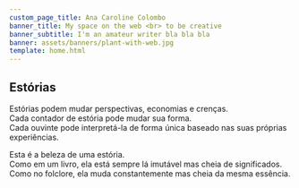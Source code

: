 ```yaml
---
custom_page_title: Ana Caroline Colombo
banner_title: My space on the web <br> to be creative
banner_subtitle: I'm an amateur writer bla bla bla
banner: assets/banners/plant-with-web.jpg
template: home.html
---
```


## Estórias

Estórias podem mudar perspectivas, economias e crenças.
<br>
Cada contador de estória pode mudar sua forma.
<br>
Cada ouvinte pode interpretá-la de forma única baseado nas suas próprias experiências.

Esta é a beleza de uma estória.
<br>
Como em um livro, ela está sempre lá imutável mas cheia de significados.
<br>
Como no folclore, ela muda constantemente mas cheia da mesma essência.
